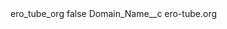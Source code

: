 <?xml version="1.0" encoding="UTF-8"?>
<CustomMetadata xmlns="http://soap.sforce.com/2006/04/metadata" xmlns:xsi="http://www.w3.org/2001/XMLSchema-instance" xmlns:xsd="http://www.w3.org/2001/XMLSchema">
    <label>ero_tube_org</label>
    <protected>false</protected>
    <values>
        <field>Domain_Name__c</field>
        <value xsi:type="xsd:string">ero-tube.org</value>
    </values>
</CustomMetadata>
